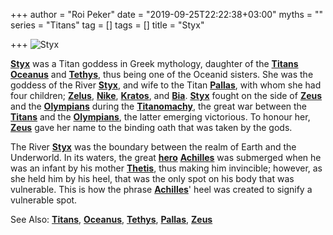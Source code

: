 +++
author = "Roi Peker"
date = "2019-09-25T22:22:38+03:00"
myths = ""
series = "Titans"
tag = []
tags = []
title = "Styx"

+++
![Styx](https://www.greekmythology.com/images/mythology/styx_157.jpg)

[**Styx**](https://www.greekmythology.com/Titans/Styx/styx.html "Styx") was a Titan goddess in Greek mythology, daughter of the [**Titans**](https://www.greekmythology.com/Titans/titans.html "Titans") [**Oceanus**](https://www.greekmythology.com/Titans/Oceanus/oceanus.html "Oceanus") and [**Tethys**](https://www.greekmythology.com/Titans/Tethys/tethys.html "Tethys"), thus being one of the Oceanid sisters. She was the goddess of the River [**Styx**](https://www.greekmythology.com/Titans/Styx/styx.html "Styx"), and wife to the Titan [**Pallas**](https://www.greekmythology.com/Titans/Pallas/pallas.html "Pallas"), with whom she had four children; [**Zelus**](https://www.greekmythology.com/Other_Gods/Zelus/zelus.html "Zelus"), [**Nike**](https://www.greekmythology.com/Other_Gods/Nike/nike.html "Nike"), [**Kratos**](https://www.greekmythology.com/Other_Gods/Kratos/kratos.html "Kratos"), and [**Bia**](https://www.greekmythology.com/Other_Gods/Bia/bia.html "Bia"). [**Styx**](https://www.greekmythology.com/Titans/Styx/styx.html "Styx") fought on the side of [**Zeus**](https://www.greekmythology.com/Olympians/Zeus/zeus.html "Zeus") and the [**Olympians**](https://www.greekmythology.com/Olympians/olympians.html "Olympians") during the [**Titanomachy**](https://www.greekmythology.com/Myths/The_Myths/Titanomachy/titanomachy.html "Titanomachy"), the great war between the [**Titans**](https://www.greekmythology.com/Titans/titans.html "Titans") and the [**Olympians**](https://www.greekmythology.com/Olympians/olympians.html "Olympians"), the latter emerging victorious. To honour her, [**Zeus**](https://www.greekmythology.com/Olympians/Zeus/zeus.html "Zeus") gave her name to the binding oath that was taken by the gods.

The River [**Styx**](https://www.greekmythology.com/Titans/Styx/styx.html "Styx") was the boundary between the realm of Earth and the Underworld. In its waters, the great [**hero**](https://www.greekmythology.com/Myths/Mortals/Hero/hero.html "Hero") [**Achilles**](https://www.greekmythology.com/Myths/Heroes/Achilles/achilles.html "Achilles") was submerged when he was an infant by his mother [**Thetis**](https://www.greekmythology.com/Other_Gods/Minor_Gods/Thetis/thetis.html "Thetis"), thus making him invincible; however, as she held him by his heel, that was the only spot on his body that was vulnerable. This is how the phrase [**Achilles**](https://www.greekmythology.com/Myths/Heroes/Achilles/achilles.html "Achilles")' heel was created to signify a vulnerable spot.

See Also: [**Titans**](https://www.greekmythology.com/Titans/titans.html "Titans"), [**Oceanus**](https://www.greekmythology.com/Titans/Oceanus/oceanus.html "Oceanus"), [**Tethys**](https://www.greekmythology.com/Titans/Tethys/tethys.html "Tethys"), [**Pallas**](https://www.greekmythology.com/Titans/Pallas/pallas.html "Pallas"), [**Zeus**](https://www.greekmythology.com/Olympians/Zeus/zeus.html "Zeus")